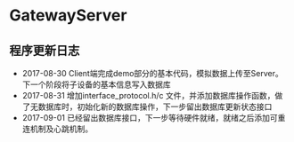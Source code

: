 # GatewayServer

## 程序更新日志

* 2017-08-30 Client端完成demo部分的基本代码，模拟数据上传至Server。下一个阶段将子设备的基本信息写入数据库
* 2017-08-31 增加interface_protocol.h/c 文件，并添加数据库操作函数，做了无数据库时，初始化新的数据库操作，下一步留出数据库更新状态接口
* 2017-09-01 已经留出数据库接口，下一步等待硬件就绪，就绪之后添加可重连机制及心跳机制。